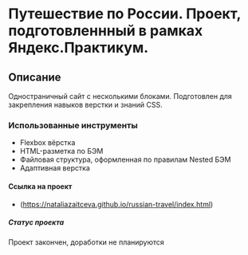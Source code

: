 # Путешествие по России. Проект, подготовленнный в рамках Яндекс.Практикум.

## Описание

Одностраничный сайт с несколькими блоками. Подготовлен для закрепления навыков верстки и знаний CSS. 

### Использованные инструменты

* Flexbox вёрстка
* HTML-разметка по БЭМ
* Файловая структура, оформленная по правилам Nested БЭМ
* Адаптивная верстка

#### Cсылка на проект
* (https://nataliazaitceva.github.io/russian-travel/index.html)
 
##### Статус проекта 

Проект закончен, доработки не планируются

